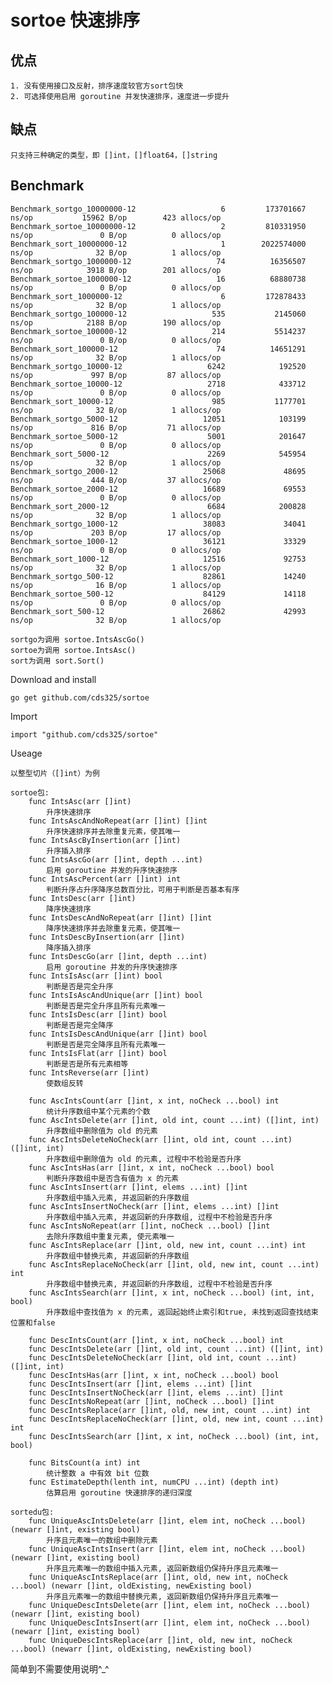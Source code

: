 # sortoe 快速排序

## 优点

    1. 没有使用接口及反射，排序速度较官方sort包快
    2. 可选择使用启用 goroutine 并发快速排序，速度进一步提升

## 缺点

    只支持三种确定的类型，即 []int，[]float64，[]string

## Benchmark

    Benchmark_sortgo_10000000-12                   6         173701667 ns/op           15962 B/op        423 allocs/op
    Benchmark_sortoe_10000000-12                   2         810331950 ns/op               0 B/op          0 allocs/op
    Benchmark_sort_10000000-12                     1        2022574000 ns/op              32 B/op          1 allocs/op
    Benchmark_sortgo_1000000-12                   74          16356507 ns/op            3918 B/op        201 allocs/op
    Benchmark_sortoe_1000000-12                   16          68880738 ns/op               0 B/op          0 allocs/op
    Benchmark_sort_1000000-12                      6         172878433 ns/op              32 B/op          1 allocs/op
    Benchmark_sortgo_100000-12                   535           2145060 ns/op            2188 B/op        190 allocs/op
    Benchmark_sortoe_100000-12                   214           5514237 ns/op               0 B/op          0 allocs/op
    Benchmark_sort_100000-12                      74          14651291 ns/op              32 B/op          1 allocs/op
    Benchmark_sortgo_10000-12                   6242            192520 ns/op             997 B/op         87 allocs/op
    Benchmark_sortoe_10000-12                   2718            433712 ns/op               0 B/op          0 allocs/op
    Benchmark_sort_10000-12                      985           1177701 ns/op              32 B/op          1 allocs/op
    Benchmark_sortgo_5000-12                   12051            103199 ns/op             816 B/op         71 allocs/op
    Benchmark_sortoe_5000-12                    5001            201647 ns/op               0 B/op          0 allocs/op
    Benchmark_sort_5000-12                      2269            545954 ns/op              32 B/op          1 allocs/op
    Benchmark_sortgo_2000-12                   25068             48695 ns/op             444 B/op         37 allocs/op
    Benchmark_sortoe_2000-12                   16689             69553 ns/op               0 B/op          0 allocs/op
    Benchmark_sort_2000-12                      6684            200828 ns/op              32 B/op          1 allocs/op
    Benchmark_sortgo_1000-12                   38083             34041 ns/op             203 B/op         17 allocs/op
    Benchmark_sortoe_1000-12                   36121             33329 ns/op               0 B/op          0 allocs/op
    Benchmark_sort_1000-12                     12516             92753 ns/op              32 B/op          1 allocs/op
    Benchmark_sortgo_500-12                    82861             14240 ns/op              16 B/op          1 allocs/op
    Benchmark_sortoe_500-12                    84129             14118 ns/op               0 B/op          0 allocs/op
    Benchmark_sort_500-12                      26862             42993 ns/op              32 B/op          1 allocs/op

    sortgo为调用 sortoe.IntsAscGo()
    sortoe为调用 sortoe.IntsAsc()
    sort为调用 sort.Sort()

Download and install

    go get github.com/cds325/sortoe
    
Import

    import "github.com/cds325/sortoe"
    
Useage
    
    以整型切片（[]int）为例
    
    sortoe包:
        func IntsAsc(arr []int)
            升序快速排序
        func IntsAscAndNoRepeat(arr []int) []int
            升序快速排序并去除重复元素，使其唯一
        func IntsAscByInsertion(arr []int)
            升序插入排序
        func IntsAscGo(arr []int, depth ...int)
            启用 goroutine 并发的升序快速排序
        func IntsAscPercent(arr []int) int
            判断升序占升序降序总数百分比，可用于判断是否基本有序
        func IntsDesc(arr []int)
            降序快速排序
        func IntsDescAndNoRepeat(arr []int) []int
            降序快速排序并去除重复元素，使其唯一
        func IntsDescByInsertion(arr []int)
            降序插入排序
        func IntsDescGo(arr []int, depth ...int)
            启用 goroutine 并发的升序快速排序
        func IntsIsAsc(arr []int) bool
            判断是否是完全升序
        func IntsIsAscAndUnique(arr []int) bool
            判断是否是完全升序且所有元素唯一
        func IntsIsDesc(arr []int) bool
            判断是否是完全降序
        func IntsIsDescAndUnique(arr []int) bool
            判断是否是完全降序且所有元素唯一
        func IntsIsFlat(arr []int) bool
            判断是否是所有元素相等
        func IntsReverse(arr []int)
            使数组反转
            
        func AscIntsCount(arr []int, x int, noCheck ...bool) int
            统计升序数组中某个元素的个数
        func AscIntsDelete(arr []int, old int, count ...int) ([]int, int)
            升序数组中删除值为 old 的元素
        func AscIntsDeleteNoCheck(arr []int, old int, count ...int) ([]int, int)
            升序数组中删除值为 old 的元素, 过程中不检验是否升序
        func AscIntsHas(arr []int, x int, noCheck ...bool) bool
            判断升序数组中是否含有值为 x 的元素
        func AscIntsInsert(arr []int, elems ...int) []int
            升序数组中插入元素, 并返回新的升序数组
        func AscIntsInsertNoCheck(arr []int, elems ...int) []int
            升序数组中插入元素, 并返回新的升序数组, 过程中不检验是否升序
        func AscIntsNoRepeat(arr []int, noCheck ...bool) []int
            去除升序数组中重复元素, 使元素唯一
        func AscIntsReplace(arr []int, old, new int, count ...int) int
            升序数组中替换元素, 并返回新的升序数组
        func AscIntsReplaceNoCheck(arr []int, old, new int, count ...int) int
            升序数组中替换元素, 并返回新的升序数组, 过程中不检验是否升序
        func AscIntsSearch(arr []int, x int, noCheck ...bool) (int, int, bool)
            升序数组中查找值为 x 的元素, 返回起始终止索引和true, 未找到返回查找结束位置和false
            
        func DescIntsCount(arr []int, x int, noCheck ...bool) int
        func DescIntsDelete(arr []int, old int, count ...int) ([]int, int)
        func DescIntsDeleteNoCheck(arr []int, old int, count ...int) ([]int, int)
        func DescIntsHas(arr []int, x int, noCheck ...bool) bool
        func DescIntsInsert(arr []int, elems ...int) []int
        func DescIntsInsertNoCheck(arr []int, elems ...int) []int
        func DescIntsNoRepeat(arr []int, noCheck ...bool) []int
        func DescIntsReplace(arr []int, old, new int, count ...int) int
        func DescIntsReplaceNoCheck(arr []int, old, new int, count ...int) int
        func DescIntsSearch(arr []int, x int, noCheck ...bool) (int, int, bool)
        
        func BitsCount(a int) int
            统计整数 a 中有效 bit 位数
        func EstimateDepth(lenth int, numCPU ...int) (depth int)
            估算启用 goroutine 快速排序的递归深度
            
    sortedu包:
        func UniqueAscIntsDelete(arr []int, elem int, noCheck ...bool) (newarr []int, existing bool)
            升序且元素唯一的数组中删除元素
        func UniqueAscIntsInsert(arr []int, elem int, noCheck ...bool) (newarr []int, existing bool)
            升序且元素唯一的数组中插入元素, 返回新数组仍保持升序且元素唯一
        func UniqueAscIntsReplace(arr []int, old, new int, noCheck ...bool) (newarr []int, oldExisting, newExisting bool)
            升序且元素唯一的数组中替换元素, 返回新数组仍保持升序且元素唯一
        func UniqueDescIntsDelete(arr []int, elem int, noCheck ...bool) (newarr []int, existing bool)
        func UniqueDescIntsInsert(arr []int, elem int, noCheck ...bool) (newarr []int, existing bool)
        func UniqueDescIntsReplace(arr []int, old, new int, noCheck ...bool) (newarr []int, oldExisting, newExisting bool)



简单到不需要使用说明^_^

